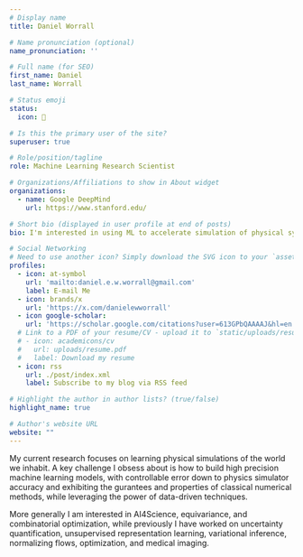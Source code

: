 ```yaml
---
# Display name
title: Daniel Worrall

# Name pronunciation (optional)
name_pronunciation: ''

# Full name (for SEO)
first_name: Daniel
last_name: Worrall

# Status emoji
status:
  icon: 💾

# Is this the primary user of the site?
superuser: true

# Role/position/tagline
role: Machine Learning Research Scientist

# Organizations/Affiliations to show in About widget
organizations:
  - name: Google DeepMind
    url: https://www.stanford.edu/

# Short bio (displayed in user profile at end of posts)
bio: I'm interested in using ML to accelerate simulation of physical systems

# Social Networking
# Need to use another icon? Simply download the SVG icon to your `assets/media/icons/` folder.
profiles:
  - icon: at-symbol
    url: 'mailto:daniel.e.w.worrall@gmail.com'
    label: E-mail Me
  - icon: brands/x
    url: 'https://x.com/danielewworrall'
  - icon google-scholar: 
    url: 'https://scholar.google.com/citations?user=613GPbQAAAAJ&hl=en'
  # Link to a PDF of your resume/CV - upload it to `static/uploads/resume.pdf`
  # - icon: academicons/cv
  #   url: uploads/resume.pdf
  #   label: Download my resume
  - icon: rss
    url: ./post/index.xml
    label: Subscribe to my blog via RSS feed

# Highlight the author in author lists? (true/false)
highlight_name: true

# Author's website URL
website: ""
---
```


My current research focuses on learning physical simulations of the world we inhabit. A key challenge I obsess about is how to build high precision machine learning models, with controllable error down to physics simulator accuracy and exhibiting the gurantees and properties of classical numerical methods, while leveraging the power of data-driven techniques.

More generally I am interested in AI4Science, equivariance, and combinatorial optimization, while previously I have worked on uncertainty quantification, unsupervised representation learning, variational inference, normalizing flows, optimization, and medical imaging.
